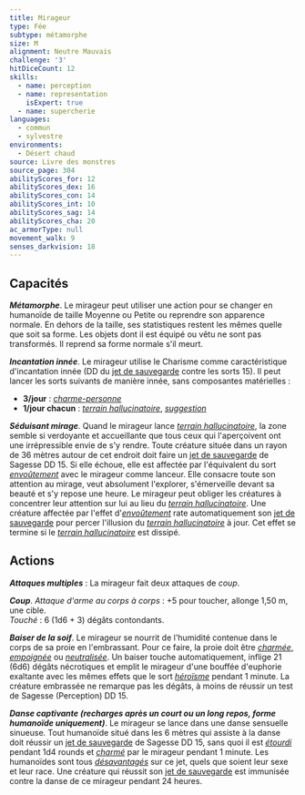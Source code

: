 ```yaml
---
title: Mirageur
type: Fée
subtype: métamorphe
size: M
alignment: Neutre Mauvais
challenge: '3'
hitDiceCount: 12
skills:
  - name: perception
  - name: representation
    isExpert: true
  - name: supercherie
languages:
  - commun
  - sylvestre
environments:
  - Désert chaud
source: Livre des monstres
source_page: 304
abilityScores_for: 12
abilityScores_dex: 16
abilityScores_con: 14
abilityScores_int: 10
abilityScores_sag: 14
abilityScores_cha: 20
ac_armorType: null
movement_walk: 9
senses_darkvision: 18
---
```

## Capacités
_**Métamorphe**_. Le mirageur peut utiliser une action pour se changer en humanoïde de taille Moyenne ou Petite ou reprendre son apparence normale. En dehors de la taille, ses statistiques restent les mêmes quelle que soit sa forme. Les objets dont il est équipé ou vêtu ne sont pas transformés. Il reprend sa forme normale s'il meurt.

_**Incantation innée**_. Le mirageur utilise le Charisme comme caractéristique d'incantation innée (DD du [jet de sauvegarde](/utiliser-les-caracteristiques/#jets-de-sauvegarde) contre les sorts 15). Il peut lancer les sorts suivants de manière innée, sans composantes matérielles :
* **3/jour** : [_charme-personne_](/grimoire/charme-personne/)
* **1/jour chacun** : [_terrain hallucinatoire_](/grimoire/terrain-hallucinatoire/), [_suggestion_](/grimoire/suggestion/)

_**Séduisant mirage**_. Quand le mirageur lance [_terrain hallucinatoire_](/grimoire/terrain-hallucinatoire/), la zone semble si verdoyante et accueillante que tous ceux qui l'aperçoivent ont une irrépressible envie de s'y rendre. Toute créature située dans un rayon de 36 mètres autour de cet endroit doit faire un [jet de sauvegarde](/utiliser-les-caracteristiques/#jets-de-sauvegarde) de Sagesse DD 15. Si elle échoue, elle est affectée par l'équivalent du sort [_envoûtement_](/grimoire/envoutement/) avec le mirageur comme lanceur. Elle consacre toute son attention au mirage, veut absolument l'explorer, s'émerveille devant sa beauté et s'y repose une heure. Le mirageur peut obliger les créatures à concentrer leur attention sur lui au lieu du [_terrain hallucinatoire_](/grimoire/terrain-hallucinatoire/). Une créature affectée par l'effet d'[_envoûtement_](/grimoire/envoutement/) rate automatiquement son [jet de sauvegarde](/utiliser-les-caracteristiques/#jets-de-sauvegarde) pour percer l'illusion du [_terrain hallucinatoire_](/grimoire/terrain-hallucinatoire/) à jour. Cet effet se termine si le [_terrain hallucinatoire_](/grimoire/terrain-hallucinatoire/) est dissipé.

## Actions
_**Attaques multiples**_ : La mirageur fait deux attaques de _coup_.

_**Coup**_. _Attaque d'arme au corps à corps_ : +5 pour toucher, allonge 1,50 m, une cible.  
_Touché_ : 6 (1d6 + 3) dégâts contondants.

_**Baiser de la soif**_. Le mirageur se nourrit de l'humidité contenue dans le corps de sa proie en l'embrassant. Pour ce faire, la proie doit être [_charmée_](/gerer-la-sante-du-personnage/#charme), [_empoignée_](/gerer-la-sante-du-personnage/#empoigne) ou [_neutralisée_](/gerer-la-sante-du-personnage/#neutralise). Un baiser touche automatiquement, inflige 21 (6d6) dégâts nécrotiques et emplit le mirageur d'une bouffée d'euphorie exaltante avec les mêmes effets que le sort [_héroïsme_](/grimoire/heroisme/) pendant 1 minute. La créature embrassée ne remarque pas les dégâts, à moins de réussir un test de Sagesse (Perception) DD 15.

_**Danse captivante (recharges après un court ou un long repos, forme humanoïde uniquement)**_. Le mirageur se lance dans une danse sensuelle sinueuse. Tout humanoïde situé dans les 6 mètres qui assiste à la danse doit réussir un [jet de sauvegarde](/utiliser-les-caracteristiques/#jets-de-sauvegarde) de Sagesse DD 15, sans quoi il est [_étourdi_](/gerer-la-sante-du-personnage/#etourdi) pendant 1d4 rounds et [_charmé_](/gerer-la-sante-du-personnage/#charme) par le mirageur pendant 1 minute. Les humanoïdes sont tous [_désavantagés_](/utiliser-les-caracteristiques/#avantage-et-desavantage) sur ce jet, quels que soient leur sexe et leur race. Une créature qui réussit son [jet de sauvegarde](/utiliser-les-caracteristiques/#jets-de-sauvegarde) est immunisée contre la danse de ce mirageur pendant 24 heures.

